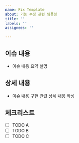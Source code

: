 ```yaml
---
name: Fix Template
about: 기능 수정 관련 템플릿
title: ''
labels: ''
assignees: ''

---
```


## 이슈 내용
- 이슈 내용 요약 설명

## 상세 내용
- 이슈 내용 구현 관련 상세 내용 작성

## 체크리스트
- [ ] TODO A
- [ ] TODO B
- [ ] TODO C
